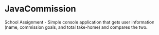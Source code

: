 # JavaCommission
School Assignment - Simple console application that gets user information (name, commission goals, and total take-home)
and compares the two.
